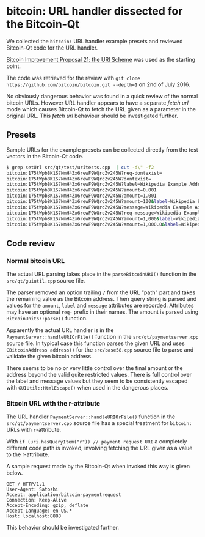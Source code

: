 # bitcoin: URL handler dissected for the Bitcoin-Qt

We collected the `bitcoin:` URL handler example presets and reviewed
Bitcoin-Qt code for the URL handler.

[Bitcoin Improvement Proposal 21: the URI Scheme](https://github.com/bitcoin/bips/blob/master/bip-0021.mediawiki)
was used as the starting point.

The code was retrieved for the review with
`git clone https://github.com/bitcoin/bitcoin.git --depth=1` on
2nd of July 2016.

No obviously dangerous behavior was found in a quick review of
the normal bitcoin URLs. However URL handler appears to have
a separate *fetch url* mode which causes Bitcoin-Qt to fetch
the URL given as a parameter in the original URL. This
*fetch url* behaviour should be investigated further.

## Presets

Sample URLs for the example presets can be collected directly from the
test vectors in the Bitcoin-Qt code.

```sh
$ grep setUrl src/qt/test/uritests.cpp  | cut -d\" -f2
bitcoin:175tWpb8K1S7NmH4Zx6rewF9WQrcZv245W?req-dontexist=
bitcoin:175tWpb8K1S7NmH4Zx6rewF9WQrcZv245W?dontexist=
bitcoin:175tWpb8K1S7NmH4Zx6rewF9WQrcZv245W?label=Wikipedia Example Address
bitcoin:175tWpb8K1S7NmH4Zx6rewF9WQrcZv245W?amount=0.001
bitcoin:175tWpb8K1S7NmH4Zx6rewF9WQrcZv245W?amount=1.001
bitcoin:175tWpb8K1S7NmH4Zx6rewF9WQrcZv245W?amount=100&label=Wikipedia Example
bitcoin:175tWpb8K1S7NmH4Zx6rewF9WQrcZv245W?message=Wikipedia Example Address
bitcoin:175tWpb8K1S7NmH4Zx6rewF9WQrcZv245W?req-message=Wikipedia Example Address
bitcoin:175tWpb8K1S7NmH4Zx6rewF9WQrcZv245W?amount=1,000&label=Wikipedia Example
bitcoin:175tWpb8K1S7NmH4Zx6rewF9WQrcZv245W?amount=1,000.0&label=Wikipedia Example
```

## Code review

### Normal bitcoin URL

The actual URL parsing takes place in the `parseBitcoinURI()` function in the
`src/qt/guiutil.cpp` source file.

The parser removed an option trailing `/` from the URL "path" part and
takes the remaining value as the Bitcoin address. Then query string is parsed
and values for the `amount`, `label` and `message` attributes are recorded.
Attributes may have an optional `req-` prefix in their names. The amount is parsed
using `BitcoinUnits::parse()` function.

Apparently the actual URL handler is in the `PaymentServer::handleURIOrFile()`
function in the `src/qt/paymentserver.cpp` source file. In typical case this
function parses the given URL and uses `CBitcoinAddress address()` for
the `src/base58.cpp` source file to parse and validate the given bitcoin address.

There seems to be no or very little control over the final amount or the address
beyond the valid quite restricted values. There is full control over the label
and message values but they seem to be consistently escaped with `GUIUtil::HtmlEscape()`
when used in the dangerous places.

### Bitcoin URL with the r-attribute

The URL handler `PaymentServer::handleURIOrFile()` function in the `src/qt/paymentserver.cpp`
source file has a special treatment for `bitcoin:` URLs with `r`-attribute.

With `if (uri.hasQueryItem("r")) // payment request URI` a completely different
code path is invoked, involving fetching the URL given as a value to the r-attribute.

A sample request made by the Bitcoin-Qt when invoked this way is given below.

```console
GET / HTTP/1.1
User-Agent: Satoshi
Accept: application/bitcoin-paymentrequest
Connection: Keep-Alive
Accept-Encoding: gzip, deflate
Accept-Language: en-US,*
Host: localhost:8888
```

This behavior should be investigated further.
